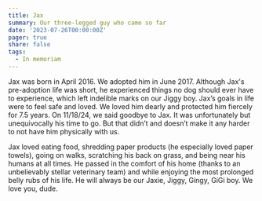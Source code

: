 ```yaml
---
title: Jax 
summary: Our three-legged guy who came so far
date: '2023-07-26T00:00:00Z'
pager: true
share: false
tags: 
  - In memoriam
---
```


Jax was born in April 2016. We adopted him in June 2017. Although Jax's pre-adoption life was short, he experienced things no dog should ever have to experience, which left indelible marks on our Jiggy boy. Jax’s goals in life were to feel safe and loved. We loved him dearly and protected him fiercely for 7.5 years. On 11/18/24, we said goodbye to Jax. It was unfortunately but unequivocally his time to go. But that didn’t and doesn’t make it any harder to not have him physically with us. 

Jax loved eating food, shredding paper products (he especially loved paper towels), going on walks, scratching his back on grass, and being near his humans at all times. He passed in the comfort of his home (thanks to an unbelievably stellar veterinary team) and while enjoying the most prolonged belly rubs of his life. He will always be our Jaxie, Jiggy, Gingy, GiGi boy. We love you, dude.